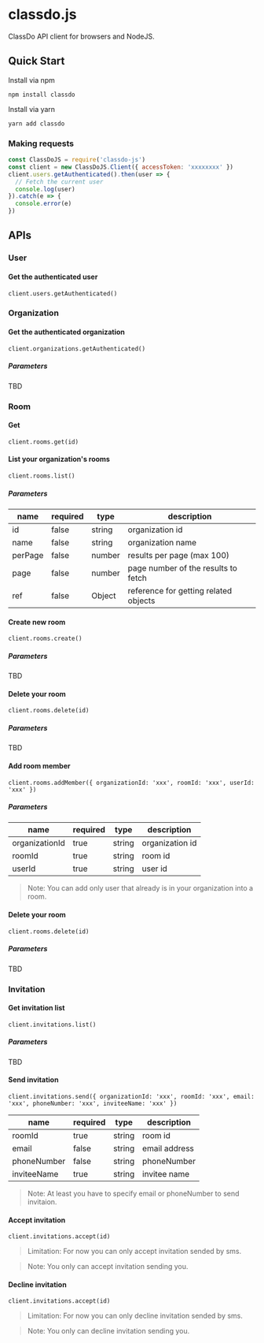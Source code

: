 # classdo.js

ClassDo API client for browsers and NodeJS.

## Quick Start

Install via npm

```
npm install classdo
```

Install via yarn

```
yarn add classdo
```

### Making requests

```js
const ClassDoJS = require('classdo-js')
const client = new ClassDoJS.Client({ accessToken: 'xxxxxxxx' })
client.users.getAuthenticated().then(user => {
  // Fetch the current user
  console.log(user)
}).catch(e => {
  console.error(e)
})
```

## APIs

### User

#### Get the authenticated user

```
client.users.getAuthenticated()
```

### Organization

#### Get the authenticated organization

```
client.organizations.getAuthenticated()
```

##### Parameters

TBD

### Room

#### Get

```
client.rooms.get(id)
```

#### List your organization's rooms

```
client.rooms.list()
```

##### Parameters

| name     |required|type    |description|
|----------|--------|--------|-----------|
| id       | false  | string | organization id   |
| name     | false  | string | organization name |
| perPage  | false  | number | results per page (max 100) |
| page     | false  | number | page number of the results to fetch |
| ref      | false  | Object | reference for getting related objects |

#### Create new room

```
client.rooms.create()
```

##### Parameters

TBD

#### Delete your room

```
client.rooms.delete(id)
```

##### Parameters

TBD


#### Add room member


```
client.rooms.addMember({ organizationId: 'xxx', roomId: 'xxx', userId: 'xxx' })
```

##### Parameters

| name           |required|type    |description|
|----------------|--------|--------|-----------|
| organizationId | true   | string | organization id   |
| roomId         | true   | string | room id |
| userId         | true   | string | user id   |

> Note: You can add only user that already is in your organization into a room.

#### Delete your room

```
client.rooms.delete(id)
```

##### Parameters

TBD

### Invitation

#### Get invitation list

```
client.invitations.list()
```

##### Parameters

TBD


#### Send invitation

```
client.invitations.send({ organizationId: 'xxx', roomId: 'xxx', email: 'xxx', phoneNumber: 'xxx', inviteeName: 'xxx' })
```

| name           | required | type   | description     |
|----------------|----------|--------|-----------------|
| roomId         | true    | string | room id         |
| email          | false    | string | email address   |
| phoneNumber    | false    | string | phoneNumber     |
| inviteeName    | true     | string | invitee name    |

> Note: At least you have to specify email or phoneNumber to send invitaion.


#### Accept invitation

```
client.invitations.accept(id)
```

> Limitation: For now you can only accept invitation sended by sms.

> Note: You only can accept invitation sending you.

#### Decline invitation

```
client.invitations.accept(id)
```

> Limitation: For now you can only decline invitation sended by sms.

> Note: You only can decline invitation sending you.
